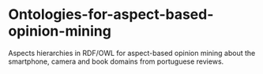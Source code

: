 # Ontologies-for-aspect-based-opinion-mining
Aspects hierarchies in RDF/OWL for aspect-based opinion mining about the smartphone, camera and book domains from portuguese reviews. 
